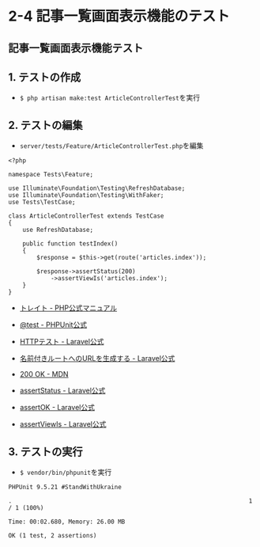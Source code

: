 # 2-4 記事一覧画面表示機能のテスト

## 記事一覧画面表示機能テスト

## 1. テストの作成

+ `$ php artisan make:test ArticleControllerTest`を実行<br>

## 2. テストの編集

+ `server/tests/Feature/ArticleControllerTest.php`を編集<br>

```php:ArticleControllerTest.php
<?php

namespace Tests\Feature;

use Illuminate\Foundation\Testing\RefreshDatabase;
use Illuminate\Foundation\Testing\WithFaker;
use Tests\TestCase;

class ArticleControllerTest extends TestCase
{
    use RefreshDatabase;

    public function testIndex()
    {
        $response = $this->get(route('articles.index'));

        $response->assertStatus(200)
            ->assertViewIs('articles.index');
    }
}
```

+ [トレイト - PHP公式マニュアル](https://www.php.net/manual/ja/language.oop5.traits.php) <br>

+ [@test - PHPUnit公式](https://phpunit.readthedocs.io/ja/latest/annotations.html#test) <br>

+ [HTTPテスト - Laravel公式](https://readouble.com/laravel/6.x/ja/http-tests.html) <br>

+ [名前付きルートへのURLを生成する - Laravel公式](https://readouble.com/laravel/6.x/ja/routing.html#named-routes) <br>

+ [200 OK - MDN](https://developer.mozilla.org/ja/docs/Web/HTTP/Status/200) <br>

+ [assertStatus - Laravel公式](https://readouble.com/laravel/6.x/ja/http-tests.html#assert-status) <br>

+ [assertOK - Laravel公式](https://readouble.com/laravel/6.x/ja/http-tests.html#assert-ok) <br>

+ [assertViewIs - Laravel公式](https://readouble.com/laravel/6.x/ja/http-tests.html#assert-view-is) <br>

## 3. テストの実行

+ `$ vendor/bin/phpunit`を実行<br>

```
PHPUnit 9.5.21 #StandWithUkraine

.                                                                   1 / 1 (100%)

Time: 00:02.680, Memory: 26.00 MB

OK (1 test, 2 assertions)
```
